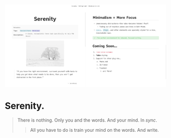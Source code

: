 ![](cover-big.png)

# Serenity.
> There is nothing. Only you and the words. And your mind. In *sync*.
>> All you have to do is train your mind on the words. And write.

